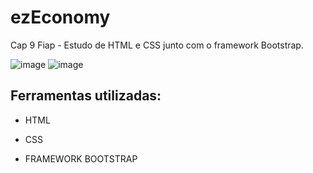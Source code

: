 # ezEconomy
Cap 9 Fiap - Estudo de HTML e CSS junto com o framework Bootstrap.

![image](https://i.imgur.com/JTQQXzR.png)
![image](https://i.imgur.com/7UWCUqF.png)


## Ferramentas utilizadas:

* HTML

* CSS

* FRAMEWORK BOOTSTRAP

